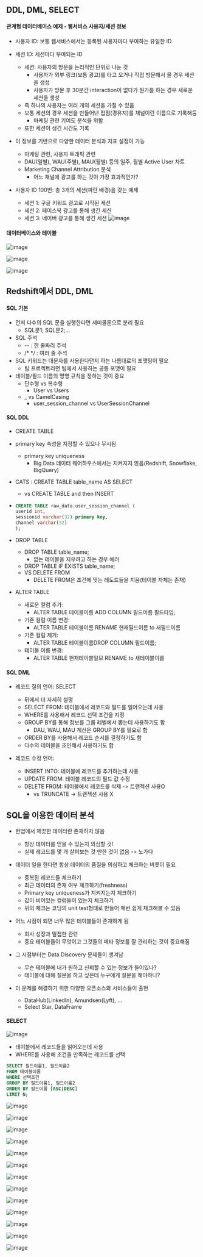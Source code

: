 ## DDL, DML, SELECT



#### 관계형 데이터베이스 예제 - 웹서비스 사용자/세션 정보

- 사용자 ID: 보통 웹서비스에서는 등록된 사용자마다 부여하는 유일한 ID
- 세션 ID: 세션마다 부여되는 ID
  - 세션: 사용자의 방문을 논리적인 단위로 나눈 것
    - 사용자가 외부 링크(보통 광고)를 타고 오거나 직접 방문해서 올 경우 세션을 생성
    - 사용자가 방문 후 30분간 interaction이 없다가 뭔가를 하는 경우 새로운 세션을 생성
  - 즉 하나의 사용자는 여러 개의 세션을 가질 수 있음
  - 보통 세션의 경우 세션을 만들어낸 접점(경유지)를 채널이란 이름으로 기록해둠
    - 마케팅 관련 기여도 분석을 위함
  - 또한 세션이 생긴 시간도 기록

- 이 정보를 기반으로 다양한 데이터 분석과 지표 설정이 가능
  - 마케팅 관련, 사용자 트래픽 관련
  - DAU(일별), WAU(주별), MAU(월별) 등의 일주, 월별 Active User 차트
  - Marketing Channel Attribution 분석
    - 어느 채널에 광고를 하는 것이 가장 효과적인가?

- 사용자 ID 100번: 총 3개의 세션(파란 배경)을 갖는 예제
  - 세션 1: 구글 키워드 광고로 시작된 세션
  - 세션 2: 페이스북 광고를 통해 생긴 세션
  - 세션 3: 네이버 광고를 통해 생긴 세션
    ![image](https://user-images.githubusercontent.com/60081212/124532531-b5445580-de4b-11eb-8c76-96f04d275728.png)



#### 데이터베이스와 테이블

![image](https://user-images.githubusercontent.com/60081212/124533366-26d0d380-de4d-11eb-873e-2159f78fb55b.png)

![image](https://user-images.githubusercontent.com/60081212/124533461-5089fa80-de4d-11eb-8145-83c495f2a3b0.png)

![image](https://user-images.githubusercontent.com/60081212/124533505-60a1da00-de4d-11eb-9980-b3d1cfc1a6c4.png)



## Redshift에서 DDL, DML

#### SQL 기본

- 먼저 다수의 SQL 문을 실행한다면 세미콜론으로 분리 필요
  - SQL문1; SQL문2;...
- SQL 주석
  - -- : 한 줄짜리 주석
  - /* */ : 여러 줄 주석
- SQL 키워드는 대문자를 사용한다던지 하는 나름대로의 포맷팅이 필요
  - 팀 프로젝트라면 팀에서 사용하는 공통 포맷이 필요
- 테이블/필드 이름의 명명 규칙을 정하는 것이 중요
  - 단수형 vs 복수형
    - User vs Users
  - _ vs CamelCasing
    - user_session_channel vs UserSessionChannel

#### SQL DDL

- CREATE TABLE
- primary key 속성을 지정할 수 있으나 무시됨
  - primary key uniqueness
    - Big Data 데이터 웨어하우스에서는 지켜지지 않음(Redshift, Snowflake, BigQuery)
- CATS : CREATE TABLE table_name AS SELECT
  - vs CREATE TABLE and then INSERT

- ```sql
  CREATE TABLE raw_data.user_session_channel (
  userid int,
  sessionid varchar(32) primary key,
  channel varchar(32)
  );
  ```

  

- DROP TABLE
  - DROP TABLE table_name;
    - 없는 테이블을 지우려고 하는 경우 에러
  - DROP TABLE IF EXISTS table_name;
  - VS DELETE FROM
    - DELETE FROM은 조건에 맞는 레도드들을 지움(테이블 자체는 존재)



- ALTER TABLE
  - 새로운 컬럼 추가:
    - ALTER TABLE 테이블이름 ADD COLUMN 필드이름 필드타입;
  - 기존 컬럼 이름 변경:
    - ALTER TABLE 테이블이름 RENAME 현재필드이름 to 새필드이름
  - 기존 컬럼 제거:
    - ALTER TABLE 테이블이름DROP COLUMN 필드이름;
  - 테이블 이름 변경:
    - ALTER TABLE 현재테이블일므 RENAME to 새테이블이름



#### SQL DML

- 레코드 질의 언어: SELECT
  - 뒤에서 더 자세히 설명
  - SELECT FROM: 테이블에서 레코드와 필드를 일어오는데 사용
  - WHERE를 사용해서 레코드 선택 조건을 지정
  - GROUP BY를 통해 정보를 그룹 레벨에서 뽑는데 사용하기도 함
    - DAU, WAU, MAU 계산은 GROUP BY를 필요로 함
  - ORDER BY를 사용해서 레코드 순서를 결정하기도 함
  - 다수의 테이블을 조인해서 사용하기도 함

- 레코드 수정 언어:
  - INSERT INTO: 테이블에 레코드를 추가하는데 사용
  - UPDATE FROM: 테이블 레코드의 필드 값 수정
  - DELETE FROM: 테이블에서 레코드를 삭제 -> 트랜젝션 사용O
    - vs TRUNCATE -> 트랜젝션 사용 X



## SQL을 이용한 데이터 분석

- 현업에서 깨끗한 데이터란 존재하지 않음
  - 항상 데이터를 믿을 수 있는지 의심할 것!
  - 실제 레코드를 몇 개 살펴보는 것 만한 것이 없음 -> 노가다
- 데이터 일을 한다면 항상 데이터의 품질을 의심하고 체크하는 버릇이 필요
  - 중복된 레코드들 체크하기
  - 최근 데이터의 존재 여부 체크하기(freshness)
  - Primary key uniqueness가 지켜지는지 체크하기
  - 값이 비어있는 컬럼들이 있는지 체크하기
  - 위의 체크는 코딩의 unit test형태로 만들어 매번 쉽게 체크해볼 수 있음

- 어느 시점이 되면 너무 많은 테이블들이 존재하게 됨
  - 회사 성장과 밀접한 관련
  - 중요 테이블들이 무엇이고 그것들의 메타 정보를 잘 관리하는 것이 중요해짐
- 그 시점부터는 Data Discovery 문제들이 생겨남
  - 무슨 테이블에 내가 원하고 신뢰할 수 있는 정보가 들어있나?
  - 테이블에 대해 질문을 하고 싶은데 누구에게 질문을 해야하나?
- 이 문제를 해결하기 위한 다양한 오픈소스와 서비스들이 출현
  - DataHub(LinkedIn), Amundsen(Lyft), ...
  - Select Star, DataFrame

#### SELECT

![image](https://user-images.githubusercontent.com/60081212/124534969-4caba780-de50-11eb-9a73-6e8e5b460378.png)

- 테이블에서 레코드들을 읽어오는데 사용
- WHERE를 사용해 조건을 만족하는 레코드를 선택

```sql
SELECT 필드이름1, 필드이름2
FROM 테이블이름
WHERE 선택조건
GROUP BY 필드이름1, 필드이름2
ORDER BY 필드이름 [ASC|DESC]
LIMIT N;
```

![image](https://user-images.githubusercontent.com/60081212/124535141-9b594180-de50-11eb-98a7-e31566c39241.png)

![image](https://user-images.githubusercontent.com/60081212/124535188-af9d3e80-de50-11eb-8029-ec13c552fea8.png)

![image](https://user-images.githubusercontent.com/60081212/124535231-c04db480-de50-11eb-9237-2fe11c316646.png)

![image](https://user-images.githubusercontent.com/60081212/124535380-f7bc6100-de50-11eb-8787-da4f2ca5ffcb.png)

![image](https://user-images.githubusercontent.com/60081212/124536808-a19ced00-de53-11eb-8299-d3f6dc6bf24c.png)

![image](https://user-images.githubusercontent.com/60081212/124536882-c85b2380-de53-11eb-8473-569d952833eb.png)

![image](https://user-images.githubusercontent.com/60081212/124536933-df017a80-de53-11eb-90c3-c4e401b39837.png)

![image](https://user-images.githubusercontent.com/60081212/124537122-40c1e480-de54-11eb-9903-7f36f13f057e.png)

![image](https://user-images.githubusercontent.com/60081212/124537268-8aaaca80-de54-11eb-8cb4-161d413a0357.png)

![image](https://user-images.githubusercontent.com/60081212/124537284-93030580-de54-11eb-98b8-0ff6360f6bbd.png)

![image](https://user-images.githubusercontent.com/60081212/124537373-bcbc2c80-de54-11eb-9d7b-e3fed2a96fc6.png)

![image](https://user-images.githubusercontent.com/60081212/124537387-c3e33a80-de54-11eb-83a3-3eebbcf65481.png)

![image](https://user-images.githubusercontent.com/60081212/124537475-ebd29e00-de54-11eb-9967-98f136990e12.png)